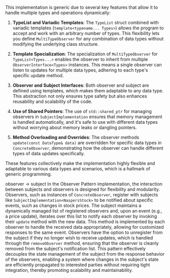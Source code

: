 This implementation is generic due to several key features that allow it to handle multiple types and operations dynamically:

1. **TypeList and Variadic Templates**: The `TypeList` struct combined with variadic templates (`template<typename... Types>`) allows the program to accept and work with an arbitrary number of types. This flexibility lets you define `MultiTypeObserver` for any combination of data types without modifying the underlying class structure.

2. **Template Specialization**: The specialization of `MultiTypeObserver` for `TypeList<Types...>` enables the observer to inherit from multiple `ObserverInterface<Types>` instances. This means a single observer can listen to updates for multiple data types, adhering to each type's specific update method.

3. **Observer and Subject Interfaces**: Both observer and subject are defined using templates, which makes them adaptable to any data type. This abstraction not only ensures type safety but also enhances reusability and scalability of the code.

4. **Use of Shared Pointers**: The use of `std::shared_ptr` for managing observers in `SubjectImplementation` ensures that memory management is handled automatically, and it's safe to use with different data types without worrying about memory leaks or dangling pointers.

5. **Method Overloading and Overrides**: The observer methods `update(const DataType& data)` are overridden for specific data types in `ConcreteObserver`, demonstrating how the observer can handle different types of data updates specifically.

These features collectively make the implementation highly flexible and adaptable to various data types and scenarios, which is a hallmark of generic programming.

observer -> subject
In the Observer Pattern implementation, the interaction between subjects and observers is designed for flexibility and modularity. Observers, such as instances of `ConcreteObserver`, register with subjects like `SubjectImplementation<NaspersStock>` to be notified about specific events, such as changes in stock prices. The subject maintains a dynamically managed list of registered observers and, upon an event (e.g., a price update), iterates over this list to notify each observer by invoking their `update` method with the new data. This method is implemented by each observer to handle the received data appropriately, allowing for customized responses to the same event. Observers have the option to unregister from the subject if they no longer wish to receive updates, which is handled through the `removeObserver` method, ensuring that the observer is cleanly removed from the subject's notification list. This pattern effectively decouples the state management of the subject from the response behavior of the observers, enabling a system where changes in the subject's state are efficiently propagated to interested parties without requiring tight integration, thereby promoting scalability and maintainability.
